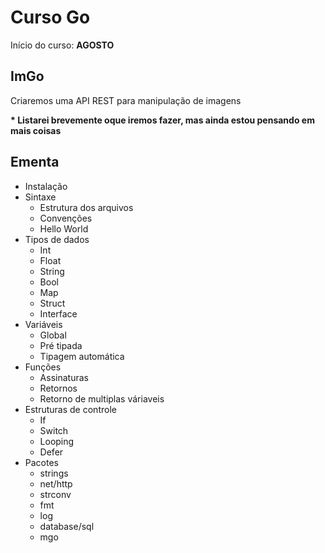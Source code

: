 # Curso Go
Início do curso: __AGOSTO__

## ImGo
Criaremos uma API REST para manipulação de imagens

__* Listarei brevemente oque iremos fazer, mas ainda estou pensando em mais coisas__

## Ementa

- Instalação
- Sintaxe
  - Estrutura dos arquivos
  - Convenções
  - Hello World
- Tipos de dados
  - Int
  - Float
  - String
  - Bool
  - Map
  - Struct
  - Interface
- Variáveis
  - Global  
  - Pré tipada
  - Tipagem automática
- Funções
  - Assinaturas
  - Retornos
  - Retorno de multiplas váriaveis
- Estruturas de controle
  - If
  - Switch
  - Looping
  - Defer
- Pacotes
  - strings
  - net/http
  - strconv
  - fmt
  - log
  - database/sql
  - mgo

